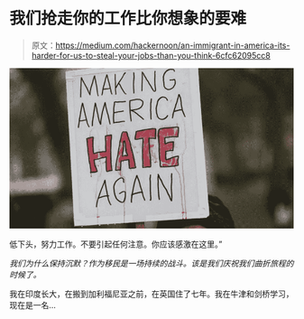 # 我们抢走你的工作比你想象的要难

> 原文：<https://medium.com/hackernoon/an-immigrant-in-america-its-harder-for-us-to-steal-your-jobs-than-you-think-6cfc62095cc8>

![](img/c52286a3702e0881a754412a7116a238.png)

低下头，努力工作。不要引起任何注意。你应该感激在这里。”

*我们为什么保持沉默？作为移民是一场持续的战斗。该是我们庆祝我们曲折旅程的时候了。*

我在印度长大，在搬到加利福尼亚之前，在英国住了七年。我在牛津和剑桥学习，现在是一名…